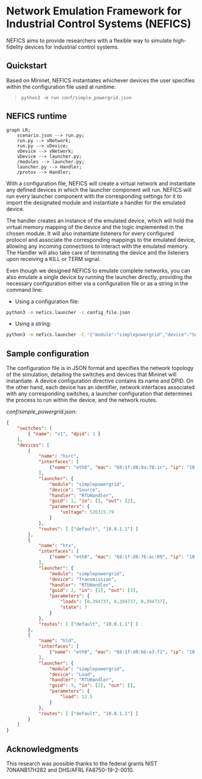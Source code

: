 # Network Emulation Framework for Industrial Control Systems (NEFICS)

NEFICS aims to provide researchers with a flexible way to simulate high-fidelity devices for industrial control systems.

## Quickstart

Based on Mininet, NEFICS instantiates whichever devices the user specifies within the configuration file used at runtime:

> `python3 -m run conf/simple_powergrid.json`

## NEFICS runtime

```mermaid
graph LR;
    scenario.json --> run.py;
    run.py --> vNetwork;
    run.py --> vDevice;
    vDevice --> vNetwork;
    vDevice --> launcher.py;
    /modules --> launcher.py;
    launcher.py --> Handler;
    /protos --> Handler;
```

With a configuration file, NEFICS will create a virtual network and instantiate any defined devices in which the launcher component will run. NEFICS will run every launcher component with the corresponding settings for it to import the designated module and instantiate a handler for the emulated device.

The handler creates an instance of the emulated device, which will hold the virtual memory mapping of the device and the logic implemented in the chosen module. It will also instantiate listeners for every configured protocol and associate the corresponding mappings to the emulated device, allowing any incoming connections to interact with the emulated memory. The Handler will also take care of terminating the device and the listeners upon receiving a KILL or TERM signal.

Even though we designed NEFICS to emulate complete networks, you can also emulate a single device by running the launcher directly, providing the necessary configuration either via a configuration file or as a string in the command line:

* Using a configuration file: 

```bash
python3 -m nefics.launcher -c config_file.json
```

* Using a string:

```bash
python3 -m nefics.launcher -C '{"module":"simplepowergrid","device":"Source","handler":"RTUHandler","guid":1,"in":[],"out":[2],"parameters":{"voltage": 526315.79}}'
```

## Sample configuration

The configuration file is in JSON format and specifies the network topology of the simulation, detailing the switches and devices that Mininet will instantiate. A device configuration directive contains its name and DPID. On the other hand, each device has an identifier, network interfaces associated with any corresponding switches, a launcher configuration that determines the process to run within the device, and the network routes.

*conf/simple_powergrid.json:*

```json
{
    "switches": [
        { "name": "s1", "dpid": 1 }
    ],
    "devices": [
        {
            "name": "hsrc",
            "interfaces": [
                {"name": "eth0", "mac": "68:1f:d8:9a:78:1c", "ip": "10.0.1.11/24", "switch": "s1"}
            ],
            "launcher": {
                "module": "simplepowergrid",
                "device": "Source",
                "handler": "RTUHandler",
                "guid": 1, "in": [], "out": [2],
                "parameters": {
                    "voltage": 526315.79
                }
            },
            "routes": [ ["default", "10.0.1.1"] ]
        },
        {
            "name": "htx",
            "interfaces": [
                {"name": "eth0", "mac": "68:1f:d8:76:ac:09", "ip": "10.0.1.12/24", "switch": "s1"}
            ],
            "launcher": {
                "module": "simplepowergrid",
                "device": "Transmission",
                "handler": "RTUHandler",
                "guid": 2, "in": [1], "out": [3],
                "parameters": {
                    "loads": [0.394737, 0.394737, 0.394737],
                    "state": 7
                }
            },
            "routes": [ ["default", "10.0.1.1"] ]
        },
        {
            "name": "hld",
            "interfaces": [
                {"name": "eth0", "mac": "68:1f:d8:bb:a3:f1", "ip": "10.0.1.13/24", "switch": "s1"}
            ],
            "launcher": {
                "module": "simplepowergrid",
                "device": "Load",
                "handler": "RTUHandler",
                "guid": 3, "in": [2], "out": [],
                "parameters": {
                    "load": 12.5
                }
            },
            "routes": [ ["default", "10.0.1.1"] ]
        }
    ]
}
```

## Acknowledgments
This research was possible thanks to the federal grants NIST 70NANB17H282 and DHS/AFRL FA8750-19-2-0010.
